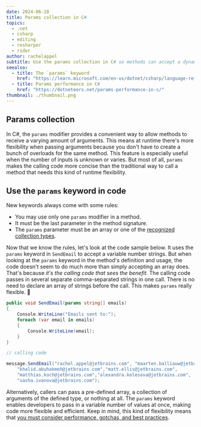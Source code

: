 ```yaml
---
date: 2024-06-28
title: Params collection in C#
topics:
  - .net
  - csharp
  - editing
  - resharper
  - rider
author: rachelappel
subtitle: Use the params collection in C# so methods can accept a dynamic number of parameters.
seealso:
  - title: The `params` keyword
    href: "https://learn.microsoft.com/en-us/dotnet/csharp/language-reference/keywords/method-parameters"
  - title: Params performance in C#
    href: "https://dotneteers.net/params-performance-in-c/"
thumbnail: ./thumbnail.png
---
```


## Params collection

In C#, the `params` modifier provides a convenient way to allow methods to receive a varying amount of arguments. This means at runtime there's more flexibility when passing arguments because you don't have to create a bunch of overloads for the same method.
This feature is especially useful when the number of inputs is unknown or varies. But most of all, `params` makes the calling code more concise than the traditional way to call a method that needs this kind of runtime flexibility.

## Use the `params` keyword in code

New keywords always come with some rules:

- You may use only one `params` modifier in a method.
- It must be the last parameter in the method signature.
- The `params` parameter must be an array or one of the [recognized collection types](https://learn.microsoft.com/en-us/dotnet/csharp/language-reference/keywords/method-parameters#params-modifier).

Now that we know the rules, let's look at the code sample below. It uses the `params` keyword in `SendEmail` to accept a variable number strings.
But when looking at the `params` keyword in the method's definition and usage, the code doesn't seem to do much more than simply accepting an array does.
That's because _it's the calling code that sees the benefit_. The calling code passes in several separate comma-separated strings in one call.
There is no need to declare an array of strings before the call. This makes `params` really flexible. 💪

```c#
public void SendEmail(params string[] emails)
{
    Console.WriteLine("Emails sent to:");
    foreach (var email in emails)
    {
        Console.WriteLine(email);
    }
}

// calling code

message.SendEmail("rachel.appel@jetbrains.com", "maarten.balliauw@jetbrains.com",
    "khalid.abuhakmeh@jetbrains.com","matt.ellis@jetbrains.com",
    "matthias.koch@jetbrains.com","alexandra.kolesova@jetbrains.com",
    "sasha.ivanova@jetbrains.com");
```

Alternatively, callers can pass a pre-defined array, a collection of arguments of the defined type, or nothing at all. The `params` keyword enables developers to pass in a variable number of values at once, making code more flexible and efficient.
Keep in mind, this kind of flexibility means that [you must consider performance, gotchas, and best practices](https://dotneteers.net/params-performance-in-c/).
